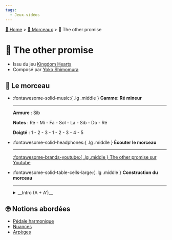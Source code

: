 ```yaml
---
tags:
  - Jeux-vidéos
---
```


[🏡 Home](../index.md) > [🎹 Morceaux](index.md) > 🎹 The other promise

# 🎹  The other promise

- Issu du jeu [Kingdom Hearts](https://fr.wikipedia.org/wiki/Kingdom_Hearts)
- Composé par [Yoko Shimomura](https://fr.wikipedia.org/wiki/Yoko_Shimomura)

## 🎼 Le morceau

<div class="grid cards" markdown>

-   :fontawesome-solid-music:{ .lg .middle } __Gamme: Ré mineur__

    ---
    
    __Armure__ : Sib

    __Notes__ : Ré - Mi - Fa - Sol - La - Sib - Do - Ré

    __Doigté__ : 1 - 2 - 3 - 1 - 2 - 3 - 4 - 5

-   :fontawesome-solid-headphones:{ .lg .middle } __Écouter le morceau__

    ---

    [:fontawesome-brands-youtube:{ .lg .middle } The other promise sur Youtube](https://www.youtube.com/watch?v=s9XljBWGrRQ)

-   :fontawesome-solid-table-cells-large:{ .lg .middle } __Construction du morceau__

    ---
   
    <details markdown>
    <summary markdown>__Intro (A + A')__</summary>
    
    #### A : 

    | Main Gauche                      | Main droite    |
    |----------------------------------|----------------|
    | Octave de Ré                     | Fa - Sib - La  |
    | Octave de Ré                     | Mi - Sib - La  |
    | Octave de Ré                     | Sol - Sib - La |
    | Octave de Ré                     | Fa - Sib - La  |
    | Octave de Ré                     | La - Ré - Do   |
    | Octave de Ré                     | Sol - Sib - La |
    | Octave de Ré                     | Sib - Mi - Ré  |
    | Octave de Ré                     | Ré - La - Sol  |

    #### A' : 
      
    - __Main gauche__ : idem mais le 3ème et 7ème octave de Ré sont remplacés par un arpège de Solm ou un octave de Sol
    - __Main droite__ : idem une octave plus haut

    </details>
    
</div>


## 🤓 Notions abordées

- [Pédale harmonique](../glossaire.md#pédale-harmonique)
- [Nuances](../glossaire.md#nuances)
- [Arpèges](../glossaire.md#arpèges)

